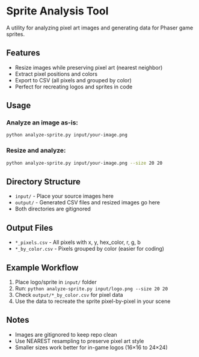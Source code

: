 # Sprite Analysis Tool

A utility for analyzing pixel art images and generating data for Phaser game sprites.

## Features

- Resize images while preserving pixel art (nearest neighbor)
- Extract pixel positions and colors
- Export to CSV (all pixels and grouped by color)
- Perfect for recreating logos and sprites in code

## Usage

### Analyze an image as-is:
```bash
python analyze-sprite.py input/your-image.png
```

### Resize and analyze:
```bash
python analyze-sprite.py input/your-image.png --size 20 20
```

## Directory Structure

- `input/` - Place your source images here
- `output/` - Generated CSV files and resized images go here
- Both directories are gitignored

## Output Files

- `*_pixels.csv` - All pixels with x, y, hex_color, r, g, b
- `*_by_color.csv` - Pixels grouped by color (easier for coding)

## Example Workflow

1. Place logo/sprite in `input/` folder
2. Run: `python analyze-sprite.py input/logo.png --size 20 20`
3. Check `output/*_by_color.csv` for pixel data
4. Use the data to recreate the sprite pixel-by-pixel in your scene

## Notes

- Images are gitignored to keep repo clean
- Use NEAREST resampling to preserve pixel art style
- Smaller sizes work better for in-game logos (16×16 to 24×24)


